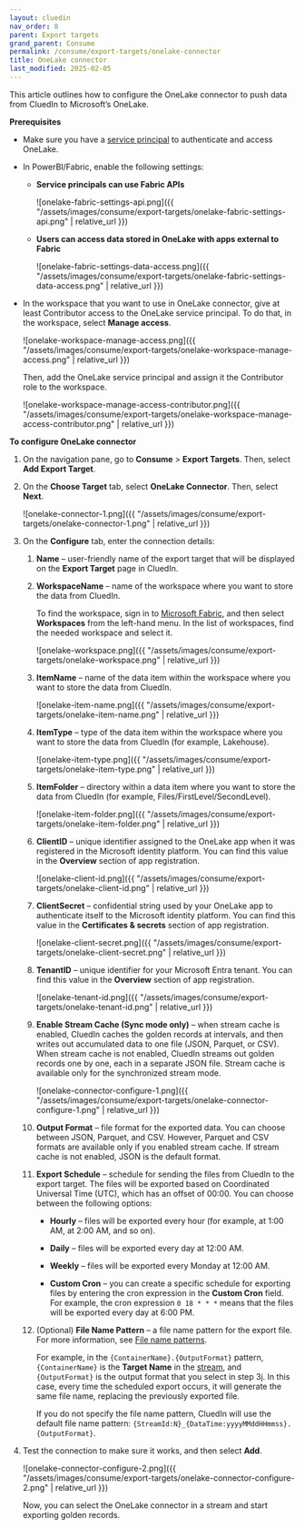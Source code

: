 ```yaml
---
layout: cluedin
nav_order: 8
parent: Export targets
grand_parent: Consume
permalink: /consume/export-targets/onelake-connector
title: OneLake connector
last_modified: 2025-02-05
---
```


This article outlines how to configure the OneLake connector to push data from CluedIn to Microsoft’s OneLake.

**Prerequisites**

- Make sure you have a [service principal](/consume/export-targets/create-service-principal) to authenticate and access OneLake.

- In PowerBI/Fabric, enable the following settings:

    - **Service principals can use Fabric APIs**

        ![onelake-fabric-settings-api.png]({{ "/assets/images/consume/export-targets/onelake-fabric-settings-api.png" | relative_url }})

    - **Users can access data stored in OneLake with apps external to Fabric**

        ![onelake-fabric-settings-data-access.png]({{ "/assets/images/consume/export-targets/onelake-fabric-settings-data-access.png" | relative_url }})

- In the workspace that you want to use in OneLake connector, give at least Contributor access to the OneLake service principal. To do that, in the workspace, select **Manage access**.

    ![onelake-workspace-manage-access.png]({{ "/assets/images/consume/export-targets/onelake-workspace-manage-access.png" | relative_url }})

    Then, add the OneLake service principal and assign it the Contributor role to the workspace.

    ![onelake-workspace-manage-access-contributor.png]({{ "/assets/images/consume/export-targets/onelake-workspace-manage-access-contributor.png" | relative_url }})

**To configure OneLake connector**

1. On the navigation pane, go to **Consume** > **Export Targets**. Then, select **Add Export Target**.

1. On the **Choose Target** tab, select **OneLake Connector**. Then, select **Next**.

    ![onelake-connector-1.png]({{ "/assets/images/consume/export-targets/onelake-connector-1.png" | relative_url }})

1. On the **Configure** tab, enter the connection details:

    1. **Name** – user-friendly name of the export target that will be displayed on the **Export Target** page in CluedIn.

    1. **WorkspaceName** – name of the workspace where you want to store the data from CluedIn.

        To find the workspace, sign in to [Microsoft Fabric](https://app.fabric.microsoft.com/home?experience=data-warehouse), and then select **Workspaces** from the left-hand menu. In the list of workspaces, find the needed workspace and select it.

        ![onelake-workspace.png]({{ "/assets/images/consume/export-targets/onelake-workspace.png" | relative_url }})

    1. **ItemName** – name of the data item within the workspace where you want to store the data from CluedIn.

        ![onelake-item-name.png]({{ "/assets/images/consume/export-targets/onelake-item-name.png" | relative_url }})

    1. **ItemType** – type of the data item within the workspace where you want to store the data from CluedIn (for example, Lakehouse).

        ![onelake-item-type.png]({{ "/assets/images/consume/export-targets/onelake-item-type.png" | relative_url }})

    1. **ItemFolder** – directory within a data item where you want to store the data from CluedIn (for example, Files/FirstLevel/SecondLevel).

        ![onelake-item-folder.png]({{ "/assets/images/consume/export-targets/onelake-item-folder.png" | relative_url }})

    1. **ClientID** – unique identifier assigned to the OneLake app when it was registered in the Microsoft identity platform. You can find this value in the **Overview** section of app registration.

        ![onelake-client-id.png]({{ "/assets/images/consume/export-targets/onelake-client-id.png" | relative_url }})

    1. **ClientSecret** – confidential string used by your OneLake app to authenticate itself to the Microsoft identity platform. You can find this value in the **Certificates & secrets** section of app registration.

        ![onelake-client-secret.png]({{ "/assets/images/consume/export-targets/onelake-client-secret.png" | relative_url }})

    1. **TenantID** – unique identifier for your Microsoft Entra tenant. You can find this value in the **Overview** section of app registration.

        ![onelake-tenant-id.png]({{ "/assets/images/consume/export-targets/onelake-tenant-id.png" | relative_url }})

    1. **Enable Stream Cache (Sync mode only)** – when stream cache is enabled, CluedIn caches the golden records at intervals, and then writes out accumulated data to one file (JSON, Parquet, or CSV). When stream cache is not enabled, CluedIn streams out golden records one by one, each in a separate JSON file. Stream cache is available only for the synchronized stream mode.

        ![onelake-connector-configure-1.png]({{ "/assets/images/consume/export-targets/onelake-connector-configure-1.png" | relative_url }})

    1. **Output Format** – file format for the exported data. You can choose between JSON, Parquet, and CSV. However, Parquet and CSV formats are available only if you enabled stream cache. If stream cache is not enabled, JSON is the default format.

    1. **Export Schedule** – schedule for sending the files from CluedIn to the export target. The files will be exported based on Coordinated Universal Time (UTC), which has an offset of 00:00. You can choose between the following options:

        - **Hourly** – files will be exported every hour (for example, at 1:00 AM, at 2:00 AM, and so on).

        - **Daily** – files will be exported every day at 12:00 AM.

        - **Weekly** – files will be exported every Monday at 12:00 AM.

        - **Custom Cron** – you can create a specific schedule for exporting files by entering the cron expression in the **Custom Cron** field. For example, the cron expression `0 18 * * *` means that the files will be exported every day at 6:00 PM.

    1. (Optional) **File Name Pattern** – a file name pattern for the export file. For more information, see [File name patterns](/consume/export-targets/file-name-patterns).

        For example, in the `{ContainerName}.{OutputFormat}` pattern, `{ContainerName}` is the **Target Name** in the [stream](/consume/streams/create-a-stream#configure-an-export-target), and `{OutputFormat}` is the output format that you select in step 3j. In this case, every time the scheduled export occurs, it will generate the same file name, replacing the previously exported file.

        If you do not specify the file name pattern, CluedIn will use the default file name pattern: `{StreamId:N}_{DataTime:yyyyMMddHHmmss}.{OutputFormat}`.

1. Test the connection to make sure it works, and then select **Add**.

    ![onelake-connector-configure-2.png]({{ "/assets/images/consume/export-targets/onelake-connector-configure-2.png" | relative_url }})

    Now, you can select the OneLake connector in a stream and start exporting golden records.